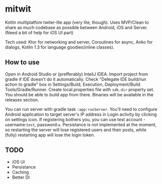 # mitwit

Kotlin multiplatfom twiter-lite app (very lite, though). Uses MVP/Clean to share as much codebase as possible between Android, iOS and Server. (Need a bit of help for iOS UI part)

Tech used: Ktor for networking and server, Coroutines for async, Anko for dialogs, Kotlin 1.3 for language goodies(inline classes).

## How to use
Open in Android Studio or (prefferably) InteliJ IDEA. Import project from gradle if IDE doesn't do it automatically. Check "Delegate IDE build/run action to gradle" box in Settings/Build, Execution, Deployment/Build Tools/Gradle/Runner. Create local.properties file with `sdk.dir` property set. You should be able to build app from there. Binaries will be available in the releases section. 

You can run server with gradle task `:app:runServer`. You'll need to configure Android application to target server's IP address in Login activity by clicking on settings icon. If registering bothers you, you can use test account - username:`test`, password:`a`. Persistance is not implemented at the moment, so restarting the server will lose registered users and their posts, while (fully) restarting app will lose the login token. 

## TODO
 * iOS UI
 * Persistance
 * Caching
 * Better DI
